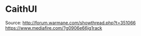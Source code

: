 # CaithUI
Source:
http://forum.warmane.com/showthread.php?t=351066
https://www.mediafire.com/?g0906e66jg1rack